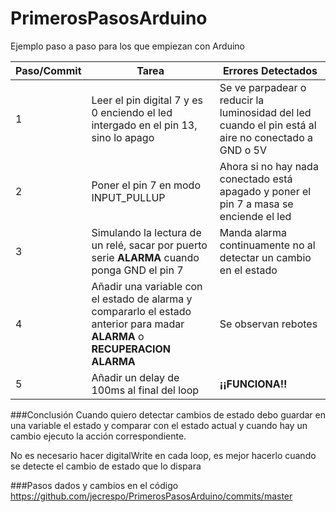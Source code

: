 # PrimerosPasosArduino

Ejemplo paso a paso para los que empiezan con Arduino

|Paso/Commit|Tarea|Errores Detectados|
|---|---|---|
|1|Leer el pin digital 7 y es 0 enciendo el led intergado en el pin 13, sino lo apago|Se ve parpadear o reducir la luminosidad del led cuando el pin está al aire no conectado a GND o 5V|
|2|Poner el pin 7 en modo INPUT_PULLUP|Ahora si no hay nada conectado está apagado y poner el pin 7 a masa se enciende el led|
|3|Simulando la lectura de un relé, sacar por puerto serie **ALARMA** cuando ponga GND el pin 7|Manda alarma continuamente no al detectar un cambio en el estado|
|4|Añadir una variable con el estado de alarma y compararlo el estado anterior para madar **ALARMA** o **RECUPERACION ALARMA**|Se observan rebotes|
|5|Añadir un delay de 100ms al final del loop|**¡¡FUNCIONA!!**|

###Conclusión
Cuando quiero detectar cambios de estado debo guardar en una variable el estado y comparar con el estado actual y cuando hay un cambio ejecuto la acción correspondiente.

No es necesario hacer digitalWrite en cada loop, es mejor hacerlo cuando se detecte el cambio de estado que lo dispara

###Pasos dados y cambios en el código
https://github.com/jecrespo/PrimerosPasosArduino/commits/master
